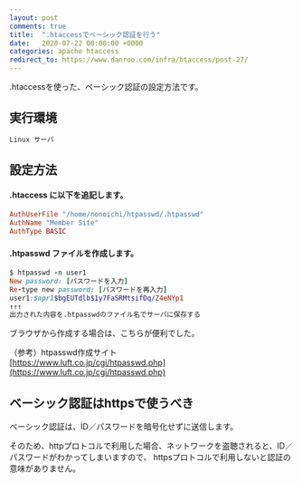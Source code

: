 ```yaml
---
layout: post
comments: true
title:  ".htaccessでベーシック認証を行う"
date:   2020-07-22 00:00:00 +0000
categories: apache htaccess
redirect_to: https://www.danroo.com/infra/htaccess/post-27/
---
```

.htaccessを使った、ベーシック認証の設定方法です。

## 実行環境

```html
Linux サーバ
```

## 設定方法

#### .htaccess に以下を追記します。

```ruby
AuthUserFile "/home/nonoichi/htpasswd/.htpasswd"
AuthName "Member Site"
AuthType BASIC
```

#### .htpasswd ファイルを作成します。

```ruby
$ htpasswd -n user1
New password: [パスワードを入力]
Re-type new password: [パスワードを再入力]
user1:$apr1$bgEUTdlb$1y7FaSRMtsifDq/Z4eNYp1
↑↑↑
出力された内容を.htpasswdのファイル名でサーバに保存する
```

ブラウザから作成する場合は、こちらが便利でした。

（参考）htpasswd作成サイト  
[https://www.luft.co.jp/cgi/htpasswd.php](https://www.luft.co.jp/cgi/htpasswd.php)


## ベーシック認証はhttpsで使うべき

ベーシック認証は、ID／パスワードを暗号化せずに送信します。

そのため、httpプロトコルで利用した場合、ネットワークを盗聴されると、ID／パスワードがわかってしまいますので、
httpsプロトコルで利用しないと認証の意味がありません。
